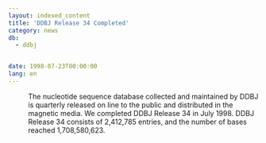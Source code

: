 ```yaml
---
layout: indexed_content
title: 'DDBJ Release 34 Completed'
category: news
db:
  - ddbj


date: 1998-07-23T00:00:00
lang: en
---
```


<dd>The nucleotide sequence database collected and maintained by DDBJ is quarterly released on line to the public and distributed in the magnetic media. We completed DDBJ Release 34 in July 1998. DDBJ Release 34 consists of 2,412,785 entries, and the number of bases reached 1,708,580,623.</dd>
